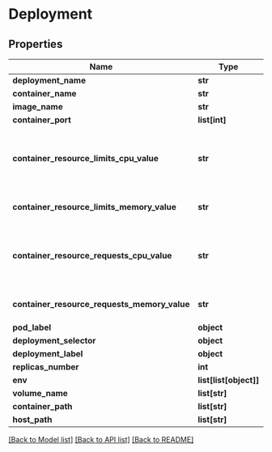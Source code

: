 # Deployment

## Properties
Name | Type | Description | Notes
------------ | ------------- | ------------- | -------------
**deployment_name** | **str** |  | 
**container_name** | **str** |  | 
**image_name** | **str** |  | 
**container_port** | **list[int]** |  | 
**container_resource_limits_cpu_value** | **str** | CPU resources are measured in milLiCPU units | [optional] 
**container_resource_limits_memory_value** | **str** | Memory is measured in bytes. | [optional] 
**container_resource_requests_cpu_value** | **str** | CPU resources are measured in milLiCPU units | [optional] 
**container_resource_requests_memory_value** | **str** | Memory is measured in bytes. | [optional] 
**pod_label** | **object** |  | 
**deployment_selector** | **object** |  | 
**deployment_label** | **object** |  | [optional] 
**replicas_number** | **int** |  | [optional] 
**env** | **list[list[object]]** |  | [optional] 
**volume_name** | **list[str]** |  | [optional] 
**container_path** | **list[str]** |  | [optional] 
**host_path** | **list[str]** |  | [optional] 

[[Back to Model list]](../README.md#documentation-for-models) [[Back to API list]](../README.md#documentation-for-api-endpoints) [[Back to README]](../README.md)

